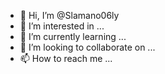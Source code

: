 - 👋 Hi, I’m @Slamano06ly
- 👀 I’m interested in ...
- 🌱 I’m currently learning ...
- 💞️ I’m looking to collaborate on ...
- 📫 How to reach me ...

<!---
Slamano06ly/Slamano06ly is a ✨ special ✨ repository because its `README.md` (this file) appears on your GitHub profile.
You can click the Preview link to take a look at your changes.
--->
